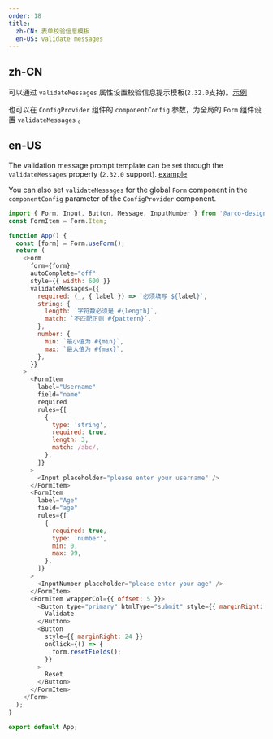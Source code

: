 ```yaml
---
order: 18
title:
  zh-CN: 表单校验信息模板
  en-US: validate messages
---
```


## zh-CN

可以通过 `validateMessages` 属性设置校验信息提示模板(`2.32.0`支持)。[示例](https://github.com/arco-design/arco-design/blob/main/components/locale/zh-CN.tsx#L165)

也可以在 `ConfigProvider` 组件的 `componentConfig` 参数，为全局的 `Form` 组件设置 `validateMessages` 。

## en-US

The validation message prompt template can be set through the `validateMessages` property (`2.32.0` support). [example](https://github.com/arco-design/arco-design/blob/main/components/locale/zh-CN.tsx#L165)

You can also set `validateMessages` for the global `Form` component in the `componentConfig` parameter of the `ConfigProvider` component.

```js
import { Form, Input, Button, Message, InputNumber } from '@arco-design/web-react';
const FormItem = Form.Item;

function App() {
  const [form] = Form.useForm();
  return (
    <Form
      form={form}
      autoComplete="off"
      style={{ width: 600 }}
      validateMessages={{
        required: (_, { label }) => `必须填写 ${label}`,
        string: {
          length: `字符数必须是 #{length}`,
          match: `不匹配正则 #{pattern}`,
        },
        number: {
          min: `最小值为 #{min}`,
          max: `最大值为 #{max}`,
        },
      }}
    >
      <FormItem
        label="Username"
        field="name"
        required
        rules={[
          {
            type: 'string',
            required: true,
            length: 3,
            match: /abc/,
          },
        ]}
      >
        <Input placeholder="please enter your username" />
      </FormItem>
      <FormItem
        label="Age"
        field="age"
        rules={[
          {
            required: true,
            type: 'number',
            min: 0,
            max: 99,
          },
        ]}
      >
        <InputNumber placeholder="please enter your age" />
      </FormItem>
      <FormItem wrapperCol={{ offset: 5 }}>
        <Button type="primary" htmlType="submit" style={{ marginRight: 24 }}>
          Validate
        </Button>
        <Button
          style={{ marginRight: 24 }}
          onClick={() => {
            form.resetFields();
          }}
        >
          Reset
        </Button>
      </FormItem>
    </Form>
  );
}

export default App;
```
